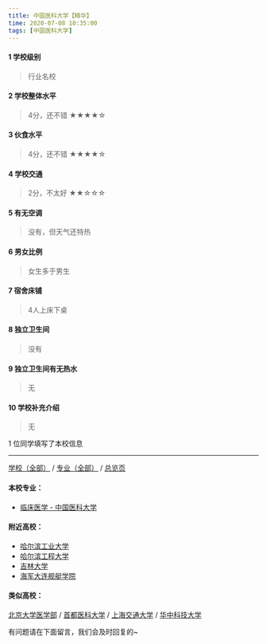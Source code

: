 ```yaml
---
title: 中国医科大学【精华】
time: 2020-07-08 10:35:00
tags: [中国医科大学]
---
```

#### 1 学校级别
> 行业名校


#### 2 学校整体水平
> 4分，还不错
★★★★☆


#### 3 伙食水平
>  4分，还不错
★★★★☆


#### 4 学校交通
> 2分，不太好
★★☆☆☆


#### 5 有无空调
> 没有，但天气还特热


#### 6 男女比例
> 女生多于男生

#### 7 宿舍床铺
> 4人上床下桌
 

#### 8 独立卫生间
> 没有


#### 9 独立卫生间有无热水
> 无


#### 10 学校补充介绍
> 无

1 位同学填写了本校信息
***
[学校（全部）](https://univgo.github.io/2020/07/08/3efa6bcca419) / [专业（全部）](https://univgo.github.io/2020/07/08/2d4c6d3552c2) / [总览页](https://univgo.github.io/2020/07/08/445daeb4fa00)
#### 本校专业：
- [临床医学 - 中国医科大学](https://univgo.github.io/2020/07/08/6ff86ee1e84a)

#### 附近高校：
- [哈尔滨工业大学](https://univgo.github.io/2020/07/08/哈尔滨工业大学) 
- [哈尔滨工程大学](https://univgo.github.io/2020/07/08/哈尔滨工程大学)
- [吉林大学](https://univgo.github.io/2020/07/08/吉林大学) 
- [海军大连舰艇学院](https://univgo.github.io/2020/07/08/海军大连舰艇学院)

#### 类似高校：
[北京大学医学部](https://univgo.github.io/2020/07/08/北京大学医学部) / [首都医科大学](https://univgo.github.io/2020/07/08/首都医科大学) / [上海交通大学](https://univgo.github.io/2020/07/08/上海交通大学) / [华中科技大学](https://univgo.github.io/2020/07/08/华中科技大学)


有问题请在下面留言，我们会及时回复的~
